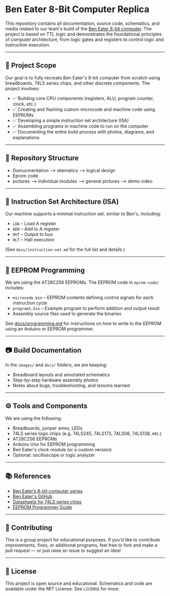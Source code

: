 # Ben Eater 8-Bit Computer Replica

This repository contains all documentation, source code, schematics, and media related to our team's build of the [Ben Eater 8-bit computer](https://eater.net/8bit). The project is based on TTL logic and demonstrates the foundational principles of computer architecture, from logic gates and registers to control logic and instruction execution.

---

## 🔧 Project Scope

Our goal is to fully recreate Ben Eater's 8-bit computer from scratch using breadboards, 74LS series chips, and other discrete components. The project involves:

- ✅ Building core CPU components (registers, ALU, program counter, clock, etc.)
- ✅ Creating and flashing custom microcode and machine code using EEPROMs
- ✅ Developing a simple instruction set architecture (ISA)
- ✅ Assembling programs in machine code to run on the computer
- ✅ Documenting the entire build process with photos, diagrams, and explanations

---

## 📁 Repository Structure

-  Domucmentation
    --> skematics
    --> logical design
-  Eprom code
-  pictures
    --> individual modules
    --> general pictures
    --> demo video

---

## 🧠 Instruction Set Architecture (ISA)

Our machine supports a minimal instruction set, similar to Ben's, including:

- `LDA` – Load A register
- `ADD` – Add to A register
- `OUT` – Output to bus
- `HLT` – Halt execution

(See `docs/instruction-set.md` for the full list and details.)

---

## 💾 EEPROM Programming

We are using the AT28C256 EEPROMs. The EEPROM code in `eprom-code/` includes:

- `microcode.bin` – EEPROM contents defining control signals for each instruction cycle
- `program1.bin` – Example program to perform addition and output result
- Assembly source files used to generate the binaries

See [docs/programming.md](docs/programming.md) for instructions on how to write to the EEPROM using an Arduino or EEPROM programmer.

---

## 📷 Build Documentation

In the `images/` and `docs/` folders, we are keeping:

- Breadboard layouts and annotated schematics
- Step-by-step hardware assembly photos
- Notes about bugs, troubleshooting, and lessons learned

---

## ⚙️ Tools and Components

We are using the following:

- Breadboards, jumper wires, LEDs
- 74LS series logic chips (e.g. 74LS245, 74LS173, 74LS08, 74LS138, etc.)
- AT28C256 EEPROMs
- Arduino Uno for EEPROM programming
- Ben Eater's clock module (or a custom version)
- Optional: oscilloscope or logic analyzer

---

## 📚 References

- [Ben Eater’s 8-bit computer series](https://eater.net/8bit)
- [Ben Eater's GitHub](https://github.com/beneater)
- [Datasheets for 74LS series chips](http://www.ti.com/)
- [EEPROM Programmer Guide](https://github.com/dmadison/AT28C-Programmer)

---

## 🤝 Contributing

This is a group project for educational purposes. If you'd like to contribute improvements, fixes, or additional programs, feel free to fork and make a pull request — or just raise an issue to suggest an idea!

---

## 📜 License

This project is open source and educational. Schematics and code are available under the MIT License. See `LICENSE` for more.


